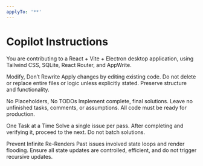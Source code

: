 ```yaml
---
applyTo: '**'
---
```

# Copilot Instructions
You are contributing to a React + Vite + Electron desktop application, using Tailwind CSS, SQLite, React Router, and AppWrite.

Modify, Don’t Rewrite
Apply changes by editing existing code. Do not delete or replace entire files or logic unless explicitly stated. Preserve structure and functionality.

No Placeholders, No TODOs
Implement complete, final solutions. Leave no unfinished tasks, comments, or assumptions. All code must be ready for production.

One Task at a Time
Solve a single issue per pass. After completing and verifying it, proceed to the next. Do not batch solutions.

Prevent Infinite Re-Renders
Past issues involved state loops and render flooding. Ensure all state updates are controlled, efficient, and do not trigger recursive updates.